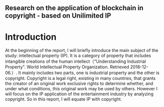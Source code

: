 ## Research on the application of blockchain in copyright - based on Unilimited IP	
# Introduction
At the beginning of the report, I will briefly introduce the main subject of the study: intellectual property (IP). It is a category of property that includes intangible creations of the human intellect（"Understanding Industrial Property". World Intellectual Property Organization. Retrieved 2018-12-06.）. It mainly includes two parts, one is industrial property and the other is copyright. Copyright is a legal right, existing in many countries, that grants the creator of an original work exclusive rights to determine whether, and under what conditions, this original work may be used by others. However I will focus on the IP application of the entertainment industry by analyzing copyright. So in this report, I will equate IP with copyright.

